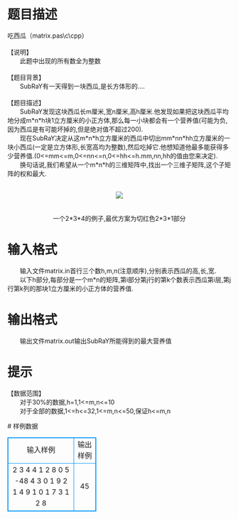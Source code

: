 # 

 
 # 题目描述 
<p>
吃西瓜（matrix.pas\c\cpp）<br><br>【说明】<br>　　此题中出现的所有数全为整数<br><br>【题目背景】<br>　　SubRaY有一天得到一块西瓜,是长方体形的....<br><br>【题目描述】<br>　　SubRaY发现这块西瓜长m厘米,宽n厘米,高h厘米.他发现如果把这块西瓜平均地分成m*n*h块1立方厘米的小正方体,那么每一小块都会有一个营养值(可能为负,因为西瓜是有可能坏掉的,但是绝对值不超过200).<br>　　现在SubRaY决定从这m*n*h立方厘米的西瓜中切出mm*nn*hh立方厘米的一块小西瓜(一定是立方体形,长宽高均为整数),然后吃掉它.他想知道他最多能获得多少营养值.(0<=mm<=m,0<=nn<=n,0<=hh<=h.mm,nn,hh的值由您来决定).<br>　　换句话说,我们希望从一个m*n*h的三维矩阵中,找出一个三维子矩阵,这个子矩阵的权和最大.<br><br><center><img src="/source/joyoi/tyvj-3432/img/aHR0cDovL3d3dy5qb3lvaS5jbi9wcm9ibGVtL3R5dmotMzQzMi9wcm9ibGVtc19pbWFnZXMvMjIzMC8xLmpwZw==.jpg"></img></center><br><br><center>一个2*3*4的例子,最优方案为切红色2*3*1部分</center></p> 

 
 # 输入格式 
<p>
　　输入文件matrix.in首行三个数h,m,n(注意顺序),分别表示西瓜的高,长,宽.<br>　　以下h部分,每部分是一个m*n的矩阵,第i部分第j行的第k个数表示西瓜第i层,第j行第k列的那块1立方厘米的小正方体的营养值.<br></p> 

 
 # 输出格式 
<p>
　　输出文件matrix.out输出SubRaY所能得到的最大营养值<br></p> 

 
 # 提示 
<p>
【数据范围】<br>　　对于30%的数据,h=1,1<=m,n<=10<br>　　对于全部的数据,1<=h<=32,1<=m,n<=50,保证h<=m,n<br></p> 
# 样例数据
<style>
        table,table tr th, table tr td { border:1px solid #0094ff; }
        table { width: 200px; min-height: 25px; line-height: 25px; text-align: center; border-collapse: collapse;}   
    </style>
<table>
	<tr>
		<td>输入样例</td>
		<td>输出样例</td>
	</tr>
<tr><td>2 3 4
4 1 2 8
0 5 -48 4
3 0 1 9
2 1 4 9
1 0 1 7
3 1 2 8
</td><td>
45</td></tr></table>
